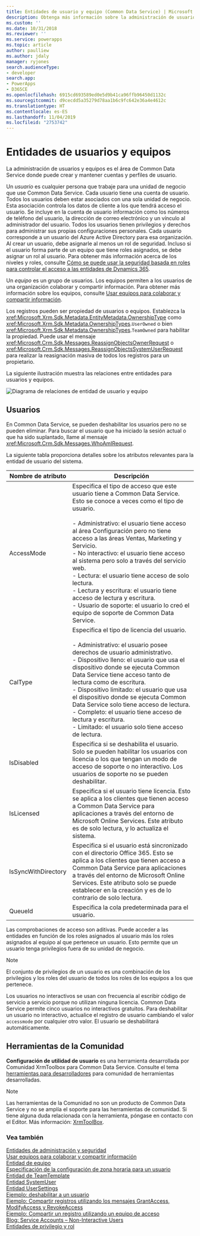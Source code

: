 ```yaml
---
title: Entidades de usuario y equipo (Common Data Service) | Microsoft Docs
description: Obtenga más información sobre la administración de usuarios y equipos mediante la cual puede crear y mantener cuentas y perfiles de usuario.
ms.custom: ''
ms.date: 10/31/2018
ms.reviewer: ''
ms.service: powerapps
ms.topic: article
author: paulliew
ms.author: jdaly
manager: ryjones
search.audienceType:
- developer
search.app:
- PowerApps
- D365CE
ms.openlocfilehash: 6915cd693589ed0e5d9b41ca96ffb96450d1132c
ms.sourcegitcommit: d9cecdd5a35279d78aa1b6c9fc642e36a4e4612c
ms.translationtype: HT
ms.contentlocale: es-ES
ms.lasthandoff: 11/04/2019
ms.locfileid: "2753742"
---
```

# <a name="user-and-team-entities"></a>Entidades de usuarios y equipos

La administración de usuarios y equipos es el área de Common Data Service donde puede crear y mantener cuentas y perfiles de usuario.  

 Un *usuario* es cualquier persona que trabaje para una unidad de negocio que use Common Data Service. Cada usuario tiene una cuenta de usuario. Todos los usuarios deben estar asociados con una sola unidad de negocio. Esta asociación controla los datos de cliente a los que tendrá acceso el usuario. Se incluye en la cuenta de usuario información como los números de teléfono del usuario, la dirección de correo electrónico y un vínculo al administrador del usuario. Todos los usuarios tienen privilegios y derechos para administrar sus propias configuraciones personales. Cada usuario corresponde a un usuario del Azure Active Directory para esa organización. Al crear un usuario, debe asignarle al menos un rol de seguridad. Incluso si el usuario forma parte de un equipo que tiene roles asignados, se debe asignar un rol al usuario. Para obtener más información acerca de los niveles y roles, consulte [Cómo se puede usar la seguridad basada en roles para controlar el acceso a las entidades de Dynamics 365](/dynamics365/customer-engagement/developer/security-dev/how-role-based-security-control-access-entities).  

 Un *equipo* es un grupo de usuarios. Los equipos permiten a los usuarios de una organización colaborar y compartir información. Para obtener más información sobre los equipos, consulte [Usar equipos para colaborar y compartir información](use-access-teams-owner-teams-collaborate-share-information.md).  

 Los registros pueden ser propiedad de usuarios o equipos. Establezca la <xref:Microsoft.Xrm.Sdk.Metadata.EntityMetadata.OwnershipType> como <xref:Microsoft.Xrm.Sdk.Metadata.OwnershipTypes>.`UserOwned` o bien <xref:Microsoft.Xrm.Sdk.Metadata.OwnershipTypes>.`TeamOwned` para habilitar la propiedad. Puede usar el mensaje <xref:Microsoft.Crm.Sdk.Messages.ReassignObjectsOwnerRequest> o <xref:Microsoft.Crm.Sdk.Messages.ReassignObjectsSystemUserRequest> para realizar la reasignación masiva de todos los registros para un propietario.  

 La siguiente ilustración muestra las relaciones entre entidades para usuarios y equipos.  

 ![Diagrama de relaciones de entidad de usuario y equipo](media/crm-v5s-em-userteam.gif "Diagrama de relaciones de entidad de usuario y equipo")  

## <a name="users"></a>Usuarios  
 En Common Data Service, se pueden deshabilitar los usuarios pero no se pueden eliminar. Para buscar el usuario que ha iniciado la sesión actual o que ha sido suplantado, llame al mensaje <xref:Microsoft.Crm.Sdk.Messages.WhoAmIRequest>.  

 La siguiente tabla proporciona detalles sobre los atributos relevantes para la entidad de usuario del sistema.  


|   Nombre de atributo    |                                                                                                                                                                                                                                                                                                                              Descripción                                                                                                                                                                                                                                                                                                                              |
|---------------------|-----------------------------------------------------------------------------------------------------------------------------------------------------------------------------------------------------------------------------------------------------------------------------------------------------------------------------------------------------------------------------------------------------------------------------------------------------------------------------------------------------------------------------------------------------------------------------------------------------------------------------------------------------------------------|
|     AccessMode      | Especifica el tipo de acceso que este usuario tiene a Common Data Service. Esto se conoce a veces como el tipo de usuario.<br /><br /> -   Administrativo: el usuario tiene acceso al área Configuración pero no tiene acceso a las áreas Ventas, Marketing y Servicio.<br />-   No interactivo: el usuario tiene acceso al sistema pero solo a través del servicio web.<br />-   Lectura: el usuario tiene acceso de solo lectura.<br />-   Lectura y escritura: el usuario tiene acceso de lectura y escritura.<br />-   Usuario de soporte: el usuario lo creó el equipo de soporte de Common Data Service. |
|       CalType       |                                                               Especifica el tipo de licencia del usuario.<br /><br /> -   Administrativo: el usuario posee derechos de usuario administrativo.<br />-   Dispositivo lleno: el usuario que usa el dispositivo donde se ejecuta Common Data Service tiene acceso tanto de lectura como de escritura.<br />-   Dispositivo limitado: el usuario que usa el dispositivo donde se ejecuta Common Data Service solo tiene acceso de lectura.<br />-   Completo: el usuario tiene acceso de lectura y escritura.<br />-   Limitado: el usuario solo tiene acceso de lectura.                                                                |
|     IsDisabled      |                                                                                                                                                                                                                                             Especifica si se deshabilita el usuario. Solo se pueden habilitar los usuarios con licencia o los que tengan un modo de acceso de soporte o no interactivo. Los usuarios de soporte no se pueden deshabilitar.                                                                                                                                                                                                                                              |
|     IsLicensed      |                                                                                                                                                                             Especifica si el usuario tiene licencia. Esto se aplica a los clientes que tienen acceso a Common Data Service para aplicaciones a través del entorno de Microsoft Online Services. Este atributo es de solo lectura, y lo actualiza el sistema.                                                                                                                                                                              |
| IsSyncWithDirectory |                                                                                                                                 Especifica si el usuario está sincronizado con el directorio Office 365. Esto se aplica a los clientes que tienen acceso a Common Data Service para aplicaciones a través del entorno de Microsoft Online Services. Este atributo solo se puede establecer en la creación y es de lo contrario de solo lectura.                                                                                                                                 |
|       QueueId       |                                                                                                                                                                                                                                                                                                               Especifica la cola predeterminada para el usuario.                                                                                                                                                                                                                                                                                                               |

 Las comprobaciones de acceso son aditivas. Puede acceder a las entidades en función de los roles asignados al usuario más los roles asignados al equipo al que pertenece un usuario. Esto permite que un usuario tenga privilegios fuera de su unidad de negocio.  

> [!NOTE]
>  El conjunto de privilegios de un usuario es una combinación de los privilegios y los roles del usuario de todos los roles de los equipos a los que pertenece.  


 Los usuarios no interactivos se usan con frecuencia al escribir código de servicio a servicio porque no utilizan ninguna licencia. Common Data Service permite cinco usuarios no interactivos gratuitos. Para deshabilitar un usuario no interactivo, actualice el registro de usuario cambiando el valor `accessmode` por cualquier otro valor. El usuario se deshabilitará automáticamente.

## <a name="community-tools"></a>Herramientas de la Comunidad

**Configuración de utilidad de usuario** es una herramienta desarrollada por Comunidad XrmToolbox para Common Data Service. Consulte el tema [herramientas para desarrolladores](developer-tools.md) para comunidad de herramientas desarrolladas.

> [!NOTE]
> Las herramientas de la Comunidad no son un producto de Common Data Service y no se amplía el soporte para las herramientas de comunidad.
> Si tiene alguna duda relacionada con la herramienta, póngase en contacto con el Editor. Más información: [XrmToolBox](https://www.xrmtoolbox.com).

### <a name="see-also"></a>Vea también  
 [Entidades de administración y seguridad](/dynamics365/customer-engagement/developer/administration-security-entities)   
 [Usar equipos para colaborar y compartir información](use-access-teams-owner-teams-collaborate-share-information.md)   
 [Entidad de equipo](reference/entities/team.md)   
 [Especificación de la configuración de zona horaria para un usuario](specify-time-zone-settings-user.md)   
 [Entidad de TeamTemplate](reference/entities/teamtemplate.md)   
 [Entidad SystemUser](reference/entities/systemuser.md)   
 [Entidad UserSettings](reference/entities/usersettings.md)   
 [Ejemplo: deshabilitar a un usuario](/dynamics365/customer-engagement/developer/sample-disable-user)   
 [Ejemplo: Compartir registros utilizando los mensajes GrantAccess, ModifyAccess y RevokeAccess](org-service/samples/share-records-using-grantaccess-modifyaccess-revokeaccess-messages.md)   
 [Ejemplo: Compartir un registro utilizando un equipo de acceso](org-service/samples/share-record-using-access-team.md)   
 [Blog: Service Accounts – Non-Interactive Users](https://go.microsoft.com/fwlink/p/?LinkId=234350)   
 [Entidades de privilegio y rol](/dynamics365/customer-engagement/developer/privilege-role-entities)
